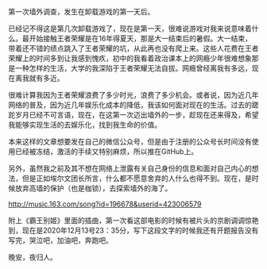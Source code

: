 第一次墙外调查，发生在卸载游戏的第一天后。

已经记不得这是第几次卸载游戏了，现在是第一天，很难说游戏对我来说意味着什么。最开始接触王者荣耀是在16年得夏天，那是大一结束后的暑假。大一结束，带着还不错的绩点跳入了王者荣耀的坑，从此再也没有爬上来。这些人花费在王者荣耀上的时间多到让我感到愧疚，初中的我看着政治课本上的网瘾少年很难想象那是一种怎样的生活，大学的我深陷于王者荣耀无法自拔。网瘾曾经离我有多远，现在离我就有多近。

很难计算我因为王者荣耀浪费了多少时光，浪费了多少机会。或者说，因为近几年网络的普及，因为近几年娱乐化成本的降低，我该如何面对现在的生活。过去的蹉跎岁月已经不可言语，现在，在这第一次迈出墙外的一步，趁现在还来得及，希望我能够实现生活的去娱乐化，找到我生命的价值。

本来这样的文章想要发在自己的微信公众号，但是由于注册的公众号长时间没有使用已经被冻结，激活的手续又特别麻烦，所以推在GitHub上。

另外，虽然我之前及其不想在网络上泄露有关自己身份的信息和面对自己内心的想法，但是正如埃尔文团长所言，什么都不愿意舍弃的人什么也得不到。现在，是时候放弃高墙的保护（也是枷锁），去探索墙外的海了。

http://music.163.com/song?id=196678&userid=423006579

附上《霸王别姬》里面的插曲，第一次看这部电影的时候有被片头的京剧调调惊艳到，现在是2020年12月13号23：35分，写下这段文字的时候我还有开题报告没有写完，哭泣吧，加油吧，奔跑吧。

晚安，夜归人。